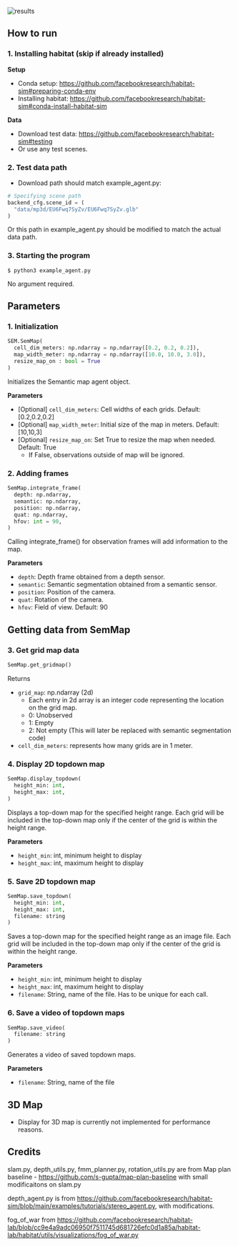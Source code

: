 ![results](https://user-images.githubusercontent.com/47484587/197925919-4f9f9780-fe68-4567-8538-108844eaec81.gif)

## How to run

### 1. Installing habitat (skip if already installed)

**Setup**
- Conda setup: https://github.com/facebookresearch/habitat-sim#preparing-conda-env
- Installing habitat: https://github.com/facebookresearch/habitat-sim#conda-install-habitat-sim

**Data**
- Download test data: https://github.com/facebookresearch/habitat-sim#testing
- Or use any test scenes.

### 2. Test data path

- Download path should match example_agent.py:

```python
# Specifying scene path
backend_cfg.scene_id = (
  "data/mp3d/EU6Fwq7SyZv/EU6Fwq7SyZv.glb"
)
```

Or this path in example_agent.py should be modified to match the actual data path.

### 3. Starting the program

```
$ python3 example_agent.py
```
No argument required.

## Parameters

### 1. Initialization
```python
SEM.SemMap(
  cell_dim_meters: np.ndarray = np.ndarray([0.2, 0.2, 0.2]),
  map_width_meter: np.ndarray = np.ndarray([10.0, 10.0, 3.0]),
  resize_map_on : bool = True
)
```
Initializes the Semantic map agent object.

**Parameters**
- [Optional] `cell_dim_meters`: Cell widths of each grids. Default: [0.2,0.2,0.2]
- [Optional] `map_width_meter`: Initial size of the map in meters. Default: [10,10,3]
- [Optional] `resize_map_on`: Set True to resize the map when needed. Default: True
  - If False, observations outside of map will be ignored.

### 2. Adding frames
```python
SemMap.integrate_frame(
  depth: np.ndarray,
  semantic: np.ndarray,
  position: np.ndarray,
  quat: np.ndarray, 
  hfov: int = 90,
)
```
Calling integrate_frame() for observation frames will add information to the map.

**Parameters**
- `depth`: Depth frame obtained from a depth sensor.
- `semantic`: Semantic segmentation obtained from a semantic sensor.
- `position`: Position of the camera.
- `quat`: Rotation of the camera.
- `hfov`: Field of view. Default: 90

## Getting data from SemMap

### 3. Get grid map data
```python
SemMap.get_gridmap()
```
Returns
- `grid_map`: np.ndarray (2d)
  - Each entry in 2d array is an integer code representing the location on the grid map.
  - 0: Unobserved
  - 1: Empty
  - 2: Not empty (This will later be replaced with semantic segmentation code)
- `cell_dim_meters`: represents how many grids are in 1 meter.

### 4. Display 2D topdown map
```python
SemMap.display_topdown(
  height_min: int,
  height_max: int,
)
```
Displays a top-down map for the specified height range. Each grid will be included in the top-down map only if the center of the grid is within the height range.

**Parameters**
- `height_min`: int, minimum height to display
- `height_max`: int, maximum height to display

### 5. Save 2D topdown map
```python
SemMap.save_topdown(
  height_min: int,
  height_max: int,
  filename: string
)
```
Saves a top-down map for the specified height range as an image file. Each grid will be included in the top-down map only if the center of the grid is within the height range.

**Parameters**
- `height_min`: int, minimum height to display
- `height_max`: int, maximum height to display
- `filename`: String, name of the file. Has to be unique for each call.

### 6. Save a video of topdown maps
```python
SemMap.save_video(
  filename: string
)
```
Generates a video of saved topdown maps.

**Parameters**
- `filename`: String, name of the file

## 3D Map
- Display for 3D map is currently not implemented for performance reasons.


## Credits

slam.py, depth_utils.py, fmm_planner.py, rotation_utils.py are from Map plan baseline - https://github.com/s-gupta/map-plan-baseline with small modificaitons on slam.py

depth_agent.py is from https://github.com/facebookresearch/habitat-sim/blob/main/examples/tutorials/stereo_agent.py, with modifications.

fog_of_war from https://github.com/facebookresearch/habitat-lab/blob/cc9e4a9adc06950f7511745d681726efc0d1a85a/habitat-lab/habitat/utils/visualizations/fog_of_war.py
